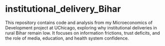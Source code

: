 # institutional_delivery_Bihar
This repository contains code and analysis from my Microeconomics of Development project at UChicago, exploring why institutional deliveries in rural Bihar remain low. It focuses on information frictions, trust deficits, and the role of media, education, and health system confidence.
